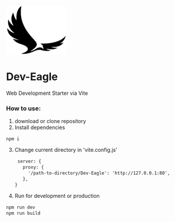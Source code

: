 ![Logo](https://github.com/hishamdalal/Dev-Eagle/blob/master/src/logo-stroke.png?raw=true)
# Dev-Eagle

Web Development Starter via Vite

### How to use:
1. download or clone repository
2. Install dependencies
  ```
  npm i
  ```
3. Change current directory in 'vite.config.js'
   ```
    server: {
      proxy: {
        '/path-to-directory/Dev-Eagle': 'http://127.0.0.1:80',
      },
   }
   ```
4. Run for development or production 
  ```
  npm run dev
  npm run build
  ```



